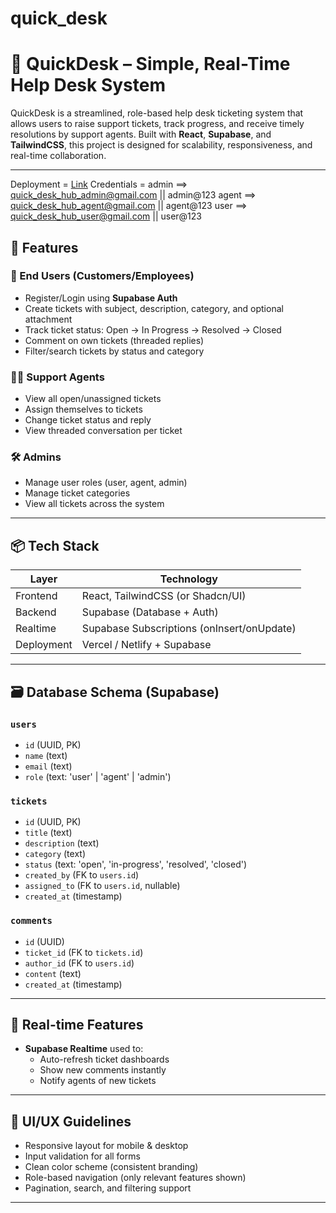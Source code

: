 # quick_desk
# 🧰 QuickDesk – Simple, Real-Time Help Desk System

QuickDesk is a streamlined, role-based help desk ticketing system that allows users to raise support tickets, track progress, and receive timely resolutions by support agents. Built with **React**, **Supabase**, and **TailwindCSS**, this project is designed for scalability, responsiveness, and real-time collaboration.

---
Deployment = [Link](https://preview--quick-desk-hub.lovable.app/auth)
Credentials = admin ==> quick_desk_hub_admin@gmail.com || admin@123
              agent ==> quick_desk_hub_agent@gmail.com || agent@123
              user ==> quick_desk_hub_user@gmail.com   || user@123
              
## 🚀 Features

### 👤 End Users (Customers/Employees)
- Register/Login using **Supabase Auth**
- Create tickets with subject, description, category, and optional attachment
- Track ticket status: Open → In Progress → Resolved → Closed
- Comment on own tickets (threaded replies)
- Filter/search tickets by status and category

### 🧑‍💻 Support Agents
- View all open/unassigned tickets
- Assign themselves to tickets
- Change ticket status and reply
- View threaded conversation per ticket

### 🛠️ Admins
- Manage user roles (user, agent, admin)
- Manage ticket categories
- View all tickets across the system

---

## 📦 Tech Stack

| Layer        | Technology                        |
|--------------|------------------------------------|
| Frontend     | React, TailwindCSS (or Shadcn/UI) |
| Backend      | Supabase (Database + Auth)        |
| Realtime     | Supabase Subscriptions (onInsert/onUpdate) |
| Deployment   | Vercel / Netlify + Supabase       |

---

## 🗃️ Database Schema (Supabase)

### `users`
- `id` (UUID, PK)
- `name` (text)
- `email` (text)
- `role` (text: 'user' | 'agent' | 'admin')

### `tickets`
- `id` (UUID, PK)
- `title` (text)
- `description` (text)
- `category` (text)
- `status` (text: 'open', 'in-progress', 'resolved', 'closed')
- `created_by` (FK to `users.id`)
- `assigned_to` (FK to `users.id`, nullable)
- `created_at` (timestamp)

### `comments`
- `id` (UUID)
- `ticket_id` (FK to `tickets.id`)
- `author_id` (FK to `users.id`)
- `content` (text)
- `created_at` (timestamp)

---

## 🔄 Real-time Features

- **Supabase Realtime** used to:
  - Auto-refresh ticket dashboards
  - Show new comments instantly
  - Notify agents of new tickets

---

## 🎨 UI/UX Guidelines

- Responsive layout for mobile & desktop
- Input validation for all forms
- Clean color scheme (consistent branding)
- Role-based navigation (only relevant features shown)
- Pagination, search, and filtering support

---

